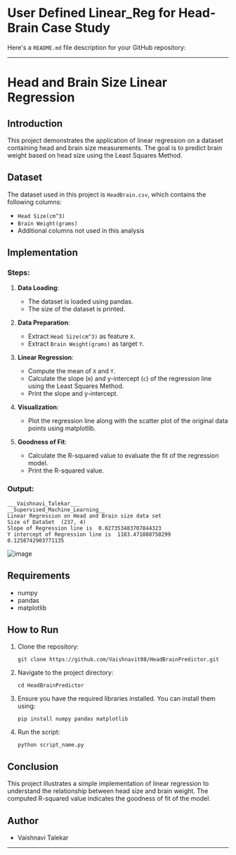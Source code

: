 # User Defined Linear_Reg for Head-Brain Case Study


Here's a `README.md` file description for your GitHub repository:

---

# Head and Brain Size Linear Regression

## Introduction

This project demonstrates the application of linear regression on a dataset containing head and brain size measurements. The goal is to predict brain weight based on head size using the Least Squares Method.

## Dataset

The dataset used in this project is `HeadBrain.csv`, which contains the following columns:
- `Head Size(cm^3)`
- `Brain Weight(grams)`
- Additional columns not used in this analysis

## Implementation

### Steps:
1. **Data Loading**:
    - The dataset is loaded using pandas.
    - The size of the dataset is printed.

2. **Data Preparation**:
    - Extract `Head Size(cm^3)` as feature `X`.
    - Extract `Brain Weight(grams)` as target `Y`.

3. **Linear Regression**:
    - Compute the mean of `X` and `Y`.
    - Calculate the slope (`m`) and y-intercept (`c`) of the regression line using the Least Squares Method.
    - Print the slope and y-intercept.

4. **Visualization**:
    - Plot the regression line along with the scatter plot of the original data points using matplotlib.

5. **Goodness of Fit**:
    - Calculate the R-squared value to evaluate the fit of the regression model.
    - Print the R-squared value.



### Output:
```
___Vaishnavi_Talekar___
__Supervised_Machine_Learning__
Linear Regression on Head and Brain size data set
Size of DataSet  (237, 4)
Slope of Regression line is  0.027353483707844323
Y intercept of Regression line is  1183.471088758299
0.1258742903771135
```

![image](https://github.com/user-attachments/assets/4897eb45-2f6c-457b-9172-a5d2be2ba0ac)


## Requirements

- numpy
- pandas
- matplotlib

## How to Run

1. Clone the repository:
    ```
    git clone https://github.com/Vaishnavit08/HeadBrainPredictor.git
    ```
2. Navigate to the project directory:
    ```
    cd HeadBrainPredictor
    ```
3. Ensure you have the required libraries installed. You can install them using:
    ```
    pip install numpy pandas matplotlib
    ```
4. Run the script:
    ```
    python script_name.py
    ```

## Conclusion

This project illustrates a simple implementation of linear regression to understand the relationship between head size and brain weight. The computed R-squared value indicates the goodness of fit of the model.

## Author

- Vaishnavi Talekar

---


